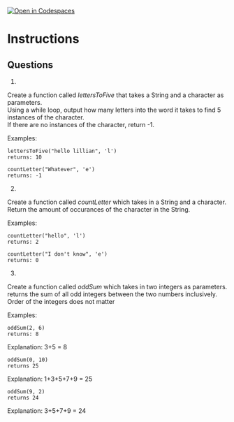 [![Open in Codespaces](https://classroom.github.com/assets/launch-codespace-2972f46106e565e64193e422d61a12cf1da4916b45550586e14ef0a7c637dd04.svg)](https://classroom.github.com/open-in-codespaces?assignment_repo_id=18296575)
# Instructions  

  ## Questions

1. 
Create a function called _lettersToFive_ that takes a String and a character as parameters. </br>
Using a while loop, output how many letters into the word it takes to find 5 instances of the character.</br>
If there are no instances of the character, return -1.</br>

Examples:

```
lettersToFive("hello lillian", 'l')
returns: 10
```

```
countLetter("Whatever", 'e')
returns: -1
```

2.

Create a function called _countLetter_ which takes in a String and a character.</br>
Return the amount of occurances of the character in the String.</br>

Examples:

```
countLetter("hello", 'l')
returns: 2
```

```
countLetter("I don't know", 'e')
returns: 0
```

3. 

Create a function called _oddSum_ which takes in two integers as parameters.
returns the sum of all odd integers between the two numbers inclusively.
Order of the integers does not matter

Examples:

```
oddSum(2, 6)
returns: 8
```
Explanation: 3+5 = 8

```
oddSum(0, 10)
returns 25
```
Explanation: 1+3+5+7+9 = 25

```
oddSum(9, 2)
returns 24
```
Explanation: 3+5+7+9 = 24
